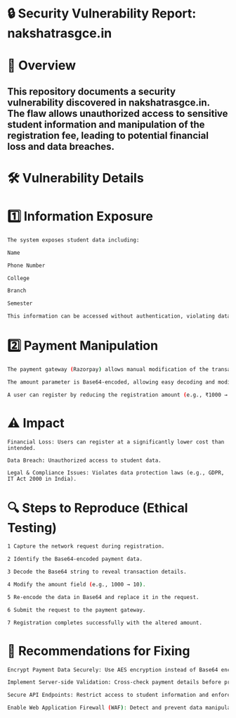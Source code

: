 # 🔒 Security Vulnerability Report: nakshatrasgce.in

# 🚀 Overview

## This repository documents a security vulnerability discovered in nakshatrasgce.in. The flaw allows unauthorized access to sensitive student information and manipulation of the registration fee, leading to potential financial loss and data breaches.

# 🛠️ Vulnerability Details

# 1️⃣ Information Exposure
```bash
The system exposes student data including:

Name

Phone Number

College

Branch

Semester

This information can be accessed without authentication, violating data privacy regulations.
```

# 2️⃣ Payment Manipulation
```bash
The payment gateway (Razorpay) allows manual modification of the transaction request.

The amount parameter is Base64-encoded, allowing easy decoding and modification.

A user can register by reducing the registration amount (e.g., ₹1000 → ₹10) and successfully completing the process.
```

# ⚠️ Impact
```
Financial Loss: Users can register at a significantly lower cost than intended.

Data Breach: Unauthorized access to student data.

Legal & Compliance Issues: Violates data protection laws (e.g., GDPR, IT Act 2000 in India).
```

# 🔍 Steps to Reproduce (Ethical Testing)
```bash
1 Capture the network request during registration.

2 Identify the Base64-encoded payment data.

3 Decode the Base64 string to reveal transaction details.

4 Modify the amount field (e.g., 1000 → 10).

5 Re-encode the data in Base64 and replace it in the request.

6 Submit the request to the payment gateway.

7 Registration completes successfully with the altered amount.
```

# 🔧 Recommendations for Fixing
```bash
Encrypt Payment Data Securely: Use AES encryption instead of Base64 encoding.

Implement Server-side Validation: Cross-check payment details before processing registration.

Secure API Endpoints: Restrict access to student information and enforce authentication.

Enable Web Application Firewall (WAF): Detect and prevent data manipulation attacks.
```
